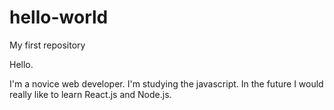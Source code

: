 # hello-world
My first repository

Hello. 

I'm a novice web developer. I'm studying the javascript. In the future I would really like to learn React.js and Node.js.
